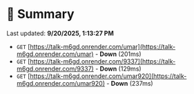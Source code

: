 # 📖 Summary
Last updated: **9/20/2025, 1:13:27 PM**

- `GET` [https://talk-m6gd.onrender.com/umar](https://talk-m6gd.onrender.com/umar) - **Down** (201ms)
- `GET` [https://talk-m6gd.onrender.com/9337](https://talk-m6gd.onrender.com/9337) - **Down** (129ms)
- `GET` [https://talk-m6gd.onrender.com/umar920](https://talk-m6gd.onrender.com/umar920) - **Down** (237ms)
